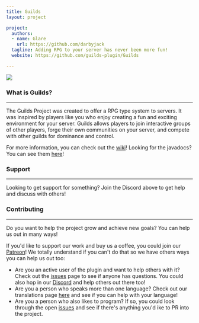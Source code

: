 ```yaml
---
title: Guilds
layout: project

project:
  authors:
  - name: Glare
    url: https://github.com/darbyjack
  tagline: Adding RPG to your server has never been more fun!
  website: https://github.com/guilds-plugin/Guilds

---
```


<p class="has-text-centered">
  <a href="https://github.com/guilds-plugin/Guilds"><img src="https://i.imgur.com/KE562QO.png"></a>
</p>

### What is Guilds?
___

The Guilds Project was created to offer a RPG type system to servers.
It was inspired by players like you who enjoy creating a fun and exciting environment for your server.
Guilds allows players to join interactive groups of other players, forge their own communities on your server, and compete with other guilds for dominance and control.

For more information, you can check out the [wiki](https://wiki.glaremasters.me)!
Looking for the javadocs? You can see them [here](https://guilds-plugin.github.io/javadocs/)!

### Support
___

Looking to get support for something? Join the Discord above to get help and discuss with others!

### Contributing
___

Do you want to help the project grow and achieve new goals? You can help us out in many ways!

If you'd like to support our work and buy us a coffee, you could join our [Patreon](https://www.patreon.com/GlareMasters)! We totally understand if you can't do that so we have others ways you can help us out too:

* Are you an active user of the plugin and want to help others with it? Check out the [issues](https://github.com/guilds-plugin/Guilds/issues) page to see if anyone has questions. You could also hop in our [Discord](https://glaremasters.me/discord) and help others out there too!
* Are you a person who speaks more than one language? Check out our translations page [here](https://crowdin.com/project/guilds) and see if you can help with your language!
* Are you a person who also likes to program? If so, you could look through the open [issues](https://github.com/guilds-plugin/Guilds/issues) and see if there's anything you'd ike to PR into the project.
